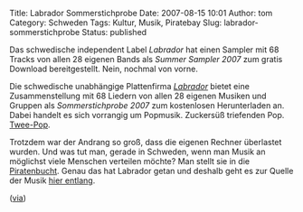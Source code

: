 Title: Labrador Sommerstichprobe
Date: 2007-08-15 10:01
Author: tom
Category: Schweden
Tags: Kultur, Musik, Piratebay
Slug: labrador-sommerstichprobe
Status: published

Das schwedische independent Label *Labrador* hat einen Sampler mit 68
Tracks von allen 28 eigenen Bands als *Summer Sampler 2007* zum gratis
Download bereitgestellt. Nein, nochmal von vorne.

Die schwedische unabhängige Plattenfirma
[*Labrador*](http://labrador.se/) bietet eine Zusammenstellung mit 68
Liedern von allen 28 eigenen Musiken und Gruppen als *Sommerstichprobe
2007* zum kostenlosen Herunterladen an. Dabei handelt es sich vorrangig
um Popmusik. Zuckersüß triefenden Pop.
[Twee-Pop](http://de.wikipedia.org/wiki/Twee-Pop).

Trotzdem war der Andrang so groß, dass die eigenen Rechner überlastet
wurden. Und was tut man, gerade in Schweden, wenn man Musik an möglichst
viele Menschen verteilen möchte? Man stellt sie in die
[Piratenbucht](http://www.fiket.de/tag/piratebay). Genau das hat
Labrador getan und deshalb geht es zur Quelle der Musik [hier
entlang](http://torrents.thepiratebay.org/3751261/Labrador_Summer_Sampler_2007_-_incl_track_names.3751261.TPB.torrent).

([via](http://spreeblick.com/trackback/2007/07/21/protokoll-vom-21-juli-2007/))

